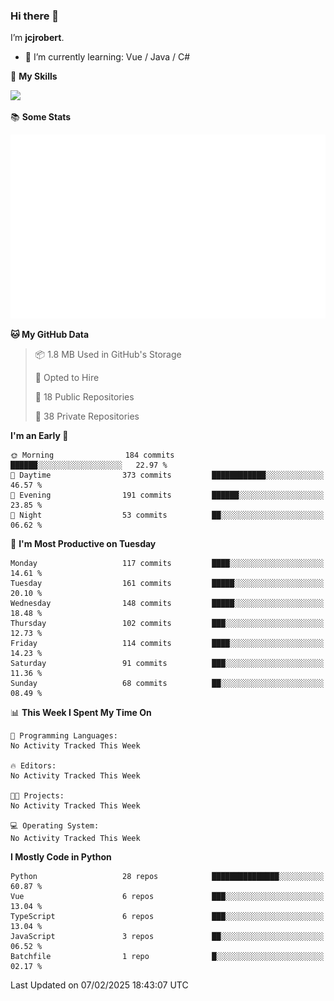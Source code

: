 ### Hi there 👋

I’m **jcjrobert**.

- 🌱 I’m currently learning: Vue / Java / C#

🌟 **My Skills**

![](https://img.shields.io/badge/-Python-3e74a2?style=flat-square&logo=Python&logoColor=fff)

📚 **Some Stats**

![](https://github.com/jcjrobert/github-stats/blob/master/generated/overview.svg)

<!--START_SECTION:waka-->
**🐱 My GitHub Data** 

> 📦 1.8 MB Used in GitHub's Storage 
 > 
> 💼 Opted to Hire
 > 
> 📜 18 Public Repositories 
 > 
> 🔑 38 Private Repositories 
 > 
**I'm an Early 🐤** 

```text
🌞 Morning                184 commits         ██████░░░░░░░░░░░░░░░░░░░   22.97 % 
🌆 Daytime                373 commits         ████████████░░░░░░░░░░░░░   46.57 % 
🌃 Evening                191 commits         ██████░░░░░░░░░░░░░░░░░░░   23.85 % 
🌙 Night                  53 commits          ██░░░░░░░░░░░░░░░░░░░░░░░   06.62 % 
```
📅 **I'm Most Productive on Tuesday** 

```text
Monday                   117 commits         ████░░░░░░░░░░░░░░░░░░░░░   14.61 % 
Tuesday                  161 commits         █████░░░░░░░░░░░░░░░░░░░░   20.10 % 
Wednesday                148 commits         █████░░░░░░░░░░░░░░░░░░░░   18.48 % 
Thursday                 102 commits         ███░░░░░░░░░░░░░░░░░░░░░░   12.73 % 
Friday                   114 commits         ████░░░░░░░░░░░░░░░░░░░░░   14.23 % 
Saturday                 91 commits          ███░░░░░░░░░░░░░░░░░░░░░░   11.36 % 
Sunday                   68 commits          ██░░░░░░░░░░░░░░░░░░░░░░░   08.49 % 
```


📊 **This Week I Spent My Time On** 

```text
💬 Programming Languages: 
No Activity Tracked This Week

🔥 Editors: 
No Activity Tracked This Week

🐱‍💻 Projects: 
No Activity Tracked This Week

💻 Operating System: 
No Activity Tracked This Week
```

**I Mostly Code in Python** 

```text
Python                   28 repos            ███████████████░░░░░░░░░░   60.87 % 
Vue                      6 repos             ███░░░░░░░░░░░░░░░░░░░░░░   13.04 % 
TypeScript               6 repos             ███░░░░░░░░░░░░░░░░░░░░░░   13.04 % 
JavaScript               3 repos             ██░░░░░░░░░░░░░░░░░░░░░░░   06.52 % 
Batchfile                1 repo              █░░░░░░░░░░░░░░░░░░░░░░░░   02.17 % 
```




 Last Updated on 07/02/2025 18:43:07 UTC
<!--END_SECTION:waka-->
